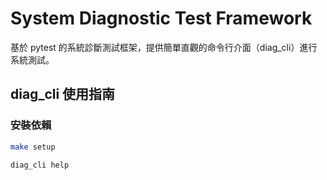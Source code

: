 # System Diagnostic Test Framework

基於 pytest 的系統診斷測試框架，提供簡單直觀的命令行介面（diag_cli）進行系統測試。

## diag_cli 使用指南

### 安裝依賴
```bash
make setup

diag_cli help